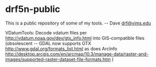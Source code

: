 drf5n-public
============

This is a public repository of some of my tools.  -- Dave  drf@vims.edu

VDatumTools: Decode vdatum files per http://vdatum.noaa.gov/dev/gtx_info.html into GIS-compatible files
(obsolescent -- GDAL now supports GTX <http://www.gdal.org/formats_list.html> as does ArcInfo <http://desktop.arcgis.com/en/arcmap/10.3/manage-data/raster-and-images/supported-raster-dataset-file-formats.htm> )

